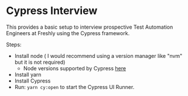 # Cypress Interview

This provides a basic setup to interview prospective Test Automation Engineers at Freshly using the Cypress framework.

Steps:
 - Install node ( I would recommend using a version manager like "nvm" but it is not required) 
   - Node versions supported by Cypress [here](https://docs.cypress.io/guides/getting-started/installing-cypress.html#Node-js)
 - Install yarn
 - Install Cypress
 - Run: `yarn cy:open` to start the Cypress UI Runner.
